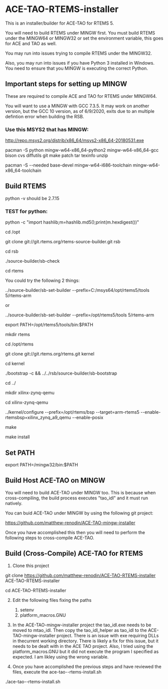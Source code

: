 # ACE-TAO-RTEMS-installer

This is an installer/builder for ACE-TAO for RTEMS 5.

You will need to build RTEMS under MINGW first. You must build RTEMS under the MINGW64 or MINGW32 or set the environment variable, this goes for ACE and TAO as well.

You may run into issues trying to compile RTEMS under the MINGW32. 

Also, you may run into issues if you have Python 3 installed in Windows. You need to ensure that you MINGW is executing the correct Python.

## Important steps for setting up MINGW

These are required to compile ACE and TAO for RTEMS under MINGW64.

You will want to use a MINGW with GCC 7.3.5. It may work on another version, but the GCC 10 version, as of 6/9/2020, exits due to an multiple defintion error when building the RSB. 

### Use this MSYS2 that has MINGW:

http://repo.msys2.org/distrib/x86_64/msys2-x86_64-20180531.exe

pacman -S python mingw-w64-x86_64-python2 mingw-w64-x86_64-gcc bison cvs diffutils git make patch tar texinfo unzip

pacman -S --needed base-devel mingw-w64-i686-toolchain mingw-w64-x86_64-toolchain



## Build RTEMS

python -v should be 2.7.15

### TEST for python:

python -c "import hashlib;m=hashlib.md5();print(m.hexdigest())"


cd /opt

git clone git://git.rtems.org/rtems-source-builder.git rsb

cd rsb

./source-builder/sb-check 

cd rtems  

You could try the following 2 things:

../source-builder/sb-set-builder --prefix=C:/msys64/opt/rtems5/tools 5/rtems-arm

or 

../source-builder/sb-set-builder --prefix=/opt/rtems5/tools 5/rtems-arm 


export PATH=/opt/rtems5/tools/bin:$PATH


mkdir rtems

cd /opt/rtems

git clone git://git.rtems.org/rtems.git kernel

cd kernel

./bootstrap -c && ../../rsb/source-builder/sb-bootstrap

cd ../

mkdir xilinx-zynq-qemu

cd xilinx-zynq-qemu

../kernel/configure --prefix=/opt/rtems/bsp --target=arm-rtems5 --enable-rtemsbsp=xilinx_zynq_a9_qemu --enable-posix 

make

make install



## Set PATH

export PATH=/mingw32/bin:$PATH


## Build Host ACE-TAO on MINGW

You will need to build ACE-TAO under MINGW too. This is because when cross-compiling, the build process executes "tao_idl" and it must run natively.

You can buid ACE-TAO under MINGW by using the following git project: 

https://github.com/matthew-renodin/ACE-TAO-mingw-installer


Once you have accomplished this then you will need to perform the following steps to cross-compile ACE-TAO.



## Build (Cross-Compile) ACE-TAO for RTEMS
1. Clone this project

git clone https://github.com/matthew-renodin/ACE-TAO-RTEMS-installer ACE-TAO-RTEMS-installer

cd ACE-TAO-RTEMS-installer

2. Edit the following files fixing the paths
    1. setenv 
    2. platform_macros.GNU
    
3. In the ACE-TAO-mingw-installer project the tao_idl.exe needs to be moved to mtao_idl. Then copy the tao_idl_helper as tao_idl to the ACE-TAO-mingw-installer project. There is an issue with exe requiring DLLs in thecurrent working directory. There is likely a fix for this issue, but it needs to be dealt with in the ACE TAO project. Also, I tried using the platform_macros.GNU but it did not execute the program I specified as expected. I am likley using the wrong variable.
    
4. Once you have accomplished the previous steps and have reviewed the files, execute the ace-tao--rtems-install.sh

./ace-tao--rtems-install.sh



    
    
  
  



